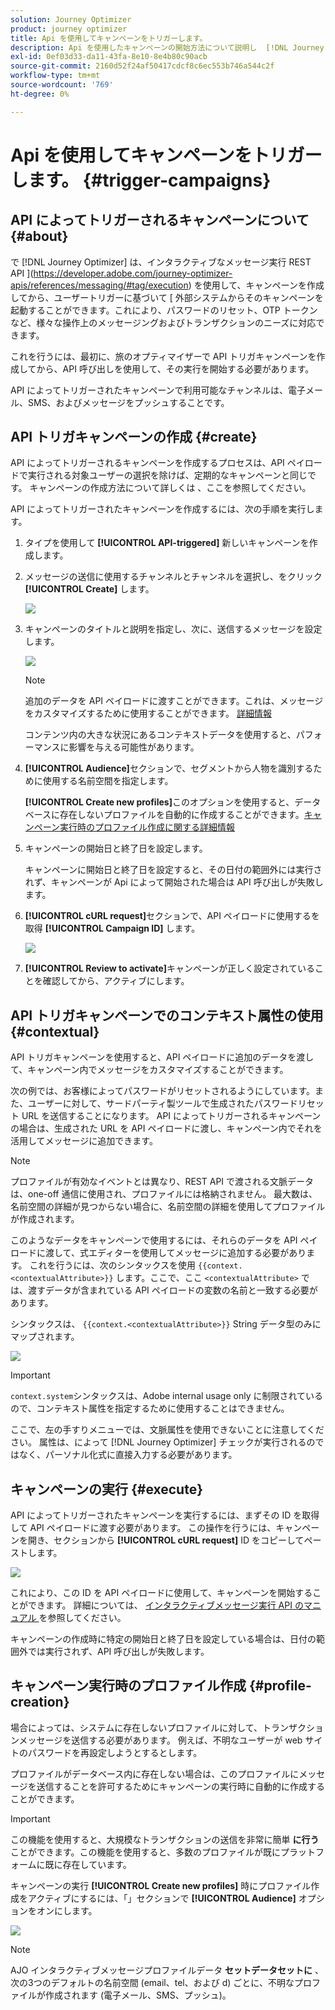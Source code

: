 ```yaml
---
solution: Journey Optimizer
product: journey optimizer
title: Api を使用してキャンペーンをトリガーします。
description: Api を使用したキャンペーンの開始方法について説明し  [!DNL Journey Optimizer]  ます。
exl-id: 0ef03d33-da11-43fa-8e10-8e4b80c90acb
source-git-commit: 2160d52f24af50417cdcf8c6ec553b746a544c2f
workflow-type: tm+mt
source-wordcount: '769'
ht-degree: 0%

---
```


# Api を使用してキャンペーンをトリガーします。 {#trigger-campaigns}

## API によってトリガーされるキャンペーンについて {#about}

で [!DNL Journey Optimizer] は、インタラクティブなメッセージ実行 REST API ](https://developer.adobe.com/journey-optimizer-apis/references/messaging/#tag/execution) を使用して、キャンペーンを作成してから、ユーザートリガーに基づいて [ 外部システムからそのキャンペーンを起動することができます。これにより、パスワードのリセット、OTP トークンなど、様々な操作上のメッセージングおよびトランザクションのニーズに対応できます。

これを行うには、最初に、旅のオプティマイザーで API トリガキャンペーンを作成してから、API 呼び出しを使用して、その実行を開始する必要があります。

API によってトリガーされたキャンペーンで利用可能なチャンネルは、電子メール、SMS、およびメッセージをプッシュすることです。

## API トリガキャンペーンの作成 {#create}

API によってトリガーされるキャンペーンを作成するプロセスは、API ペイロードで実行される対象ユーザーの選択を除けば、定期的なキャンペーンと同じです。 キャンペーンの作成方法について詳しくは [ ](create-campaign.md) 、ここを参照してください。

API によってトリガーされたキャンペーンを作成するには、次の手順を実行します。

1. タイプを使用して **[!UICONTROL API-triggered]** 新しいキャンペーンを作成します。

1. メッセージの送信に使用するチャンネルとチャンネルを選択し、をクリック **[!UICONTROL Create]** します。

   ![](assets/api-triggered-type.png)

1. キャンペーンのタイトルと説明を指定し、次に、送信するメッセージを設定します。

   ![](assets/api-triggered-properties.png)

   >[!NOTE]
   >
   >追加のデータを API ペイロードに渡すことができます。これは、メッセージをカスタマイズするために使用することができます。 [詳細情報](#contextual)
   >
   >コンテンツ内の大きな状況にあるコンテキストデータを使用すると、パフォーマンスに影響を与える可能性があります。

1. **[!UICONTROL Audience]**&#x200B;セクションで、セグメントから人物を識別するために使用する名前空間を指定します。

   **[!UICONTROL Create new profiles]**&#x200B;このオプションを使用すると、データベースに存在しないプロファイルを自動的に作成することができます。[キャンペーン実行時のプロファイル作成に関する詳細情報](#profile-creation)

1. キャンペーンの開始日と終了日を設定します。

   キャンペーンに開始日と終了日を設定すると、その日付の範囲外には実行されず、キャンペーンが Api によって開始された場合は API 呼び出しが失敗します。

1. **[!UICONTROL cURL request]**&#x200B;セクションで、API ペイロードに使用するを取得 **[!UICONTROL Campaign ID]** します。

   ![](assets/api-triggered-curl.png)

1. **[!UICONTROL Review to activate]**&#x200B;キャンペーンが正しく設定されていることを確認してから、アクティブにします。

## API トリガキャンペーンでのコンテキスト属性の使用 {#contextual}

API トリガキャンペーンを使用すると、API ペイロードに追加のデータを渡して、キャンペーン内でメッセージをカスタマイズすることができます。

次の例では、お客様によってパスワードがリセットされるようにしています。また、ユーザーに対して、サードパーティ製ツールで生成されたパスワードリセット URL を送信することになります。 API によってトリガーされるキャンペーンの場合は、生成された URL を API ペイロードに渡し、キャンペーン内でそれを活用してメッセージに追加できます。

>[!NOTE]
>
>プロファイルが有効なイベントとは異なり、REST API で渡される文脈データは、one-off 通信に使用され、プロファイルには格納されません。 最大数は、名前空間の詳細が見つからない場合に、名前空間の詳細を使用してプロファイルが作成されます。

このようなデータをキャンペーンで使用するには、それらのデータを API ペイロードに渡して、式エディターを使用してメッセージに追加する必要があります。 これを行うには、次のシンタックスを使用 `{{context.<contextualAttribute>}}` します。ここで、ここ `<contextualAttribute>` では、渡すデータが含まれている API ペイロードの変数の名前と一致する必要があります。

シンタックスは、 `{{context.<contextualAttribute>}}` String データ型のみにマップされます。

![](assets/api-triggered-context.png)

>[!IMPORTANT]
>
>`context.system`シンタックスは、Adobe internal usage only に制限されているので、コンテキスト属性を指定するために使用することはできません。

ここで、左の手すりメニューでは、文脈属性を使用できないことに注意してください。 属性は、によって [!DNL Journey Optimizer] チェックが実行されるのではなく、パーソナル化式に直接入力する必要があります。

## キャンペーンの実行 {#execute}

API によってトリガーされたキャンペーンを実行するには、まずその ID を取得して API ペイロードに渡す必要があります。 この操作を行うには、キャンペーンを開き、セクションから **[!UICONTROL cURL request]** ID をコピーしてペーストします。

![](assets/api-triggered-id.png)

これにより、この ID を API ペイロードに使用して、キャンペーンを開始することができます。 詳細については、 [ インタラクティブメッセージ実行 API のマニュアル ](https://developer.adobe.com/journey-optimizer-apis/references/messaging/#tag/execution) を参照してください。

キャンペーンの作成時に特定の開始日と終了日を設定している場合は、日付の範囲外では実行されず、API 呼び出しが失敗します。

## キャンペーン実行時のプロファイル作成 {#profile-creation}

場合によっては、システムに存在しないプロファイルに対して、トランザクションメッセージを送信する必要があります。 例えば、不明なユーザーが web サイトのパスワードを再設定しようとするとします。

プロファイルがデータベース内に存在しない場合は、このプロファイルにメッセージを送信することを許可するためにキャンペーンの実行時に自動的に作成することができます。

>[!IMPORTANT]
>
>この機能を使用すると、大規模なトランザクションの送信を非常に簡単 **に行う** ことができます。この機能を使用すると、多数のプロファイルが既にプラットフォームに既に存在しています。

キャンペーンの実行 **[!UICONTROL Create new profiles]** 時にプロファイル作成をアクティブにするには、「」セクションで **[!UICONTROL Audience]** オプションをオンにします。

![](assets/api-triggered-create-profile.png)

>[!NOTE]
>
>AJO インタラクティブメッセージプロファイルデータ **セットデータセットに** 、次の3つのデフォルトの名前空間 (email、tel、および d) ごとに、不明なプロファイルが作成されます (電子メール、SMS、プッシュ)。
